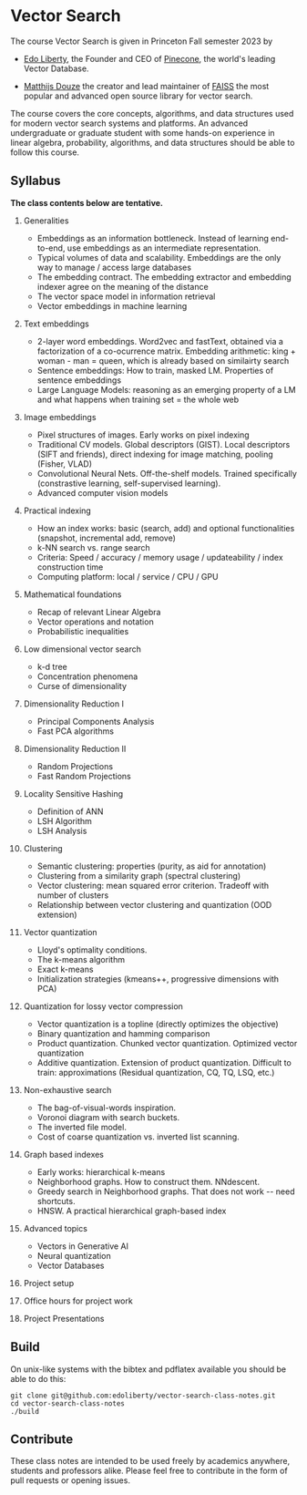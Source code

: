 # Vector Search
The course Vector Search is given in Princeton Fall semester 2023 by

* [Edo Liberty](https://scholar.google.com/citations?user=QHS_pZAAAAAJ&hl=en), the Founder and CEO of [Pinecone](www.pinecone.io), the world's leading Vector Database.

* [Matthijs Douze](https://scholar.google.com/citations?user=0eFZtREAAAAJ&hl=en]) the creator and lead maintainer of [FAISS](https://github.com/facebookresearch/faiss) the most popular and advanced open source library for vector search.


The course covers the core concepts, algorithms, and data structures used for modern vector search systems and platforms. An advanced undergraduate or graduate student with some hands-on experience in linear algebra, probability, algorithms, and data structures should be able to follow this course.


## Syllabus

**The class contents below are tentative.**

1. Generalities 
	* Embeddings as an information bottleneck. Instead of learning end-to-end, use embeddings as an intermediate representation.
	* Typical volumes of data and scalability. Embeddings are the only way to manage / access large databases
	* The embedding contract. The embedding extractor and embedding indexer agree on the meaning of the distance
	* The vector space model in information retrieval
	* Vector embeddings in machine learning
	
1. Text embeddings
	* 2-layer word embeddings. Word2vec and fastText, obtained via a factorization of a co-ocurrence matrix. Embedding arithmetic: king + woman - man = queen, which is already based on similairty search
	* Sentence embeddings: How to train, masked LM. Properties of sentence embeddings
	* Large Language Models: reasoning as an emerging property of a LM and what happens when training set = the whole web

1. Image embeddings 
	* Pixel structures of images. Early works on pixel indexing
	* Traditional CV models. Global descriptors (GIST). Local descriptors (SIFT and friends), direct indexing for image matching, pooling (Fisher, VLAD)
	* Convolutional Neural Nets. Off-the-shelf models. Trained specifically (constrastive learning, self-supervised learning). 
	* Advanced computer vision models 

1. Practical indexing
	* How an index works: basic (search, add) and optional functionalities (snapshot, incremental add, remove)
	* k-NN search vs. range search 
	* Criteria: Speed / accuracy / memory usage / updateability / index construction time 
	* Computing platform: local / service / CPU / GPU 

1. Mathematical foundations
	* Recap of relevant Linear Algebra
	* Vector operations and notation
	* Probabilistic inequalities	

1. Low dimensional vector search 
	* k-d tree
	* Concentration phenomena
	* Curse of dimensionality

1. Dimensionality Reduction I
	* Principal Components Analysis 
	* Fast PCA algorithms 

1. Dimensionality Reduction II
	* Random Projections
	* Fast Random Projections	

1. Locality Sensitive Hashing
	* Definition of ANN
	* LSH Algorithm
	* LSH Analysis
	
1. Clustering
	* Semantic clustering: properties (purity, as aid for annotation)
	* Clustering from a similarity graph (spectral clustering)
	* Vector clustering: mean squared error criterion. Tradeoff with number of clusters
	* Relationship between vector clustering and quantization (OOD extension) 

1. Vector quantization 
	* Lloyd's optimality conditions. 
	* The k-means algorithm 
	* Exact k-means 
	* Initialization strategies (kmeans++, progressive dimensions with PCA)
	
1. Quantization for lossy vector compression
	* Vector quantization is a topline (directly optimizes the objective)
	* Binary quantization and hamming comparison 
	* Product quantization. Chunked vector quantization. Optimized vector quantization
	* Additive quantization. Extension of product quantization. Difficult to train: approximations (Residual quantization, CQ, TQ, LSQ, etc.)

1. Non-exhaustive search 
	* The bag-of-visual-words inspiration. 
	* Voronoi diagram with search buckets.
	* The inverted file model. 
	* Cost of coarse quantization vs. inverted list scanning. 

1. Graph based indexes
	* Early works: hierarchical k-means 
	* Neighborhood graphs. How to construct them. NNdescent. 
	* Greedy search in Neighborhood graphs. That does not work -- need shortcuts. 
	* HNSW. A practical hierarchical graph-based index
	
1. Advanced topics
	* Vectors in Generative AI 
	* Neural quantization 
	* Vector Databases 
	
1. Project setup

1. Office hours for project work

1. Project Presentations


## Build

On unix-like systems with the bibtex and pdflatex available you should be able to do this:


```
git clone git@github.com:edoliberty/vector-search-class-notes.git
cd vector-search-class-notes
./build
```



## Contribute

These class notes are intended to be used freely by academics anywhere, students and professors alike. Please feel free to contribute in the form of pull requests or opening issues.
